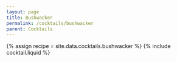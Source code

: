 ```yaml
---
layout: page
title: Bushwacker
permalink: /cocktails/bushwacker
parent: Cocktails
---
```

{% assign recipe = site.data.cocktails.bushwacker %}
{% include cocktail.liquid %}